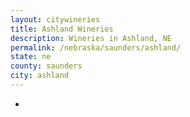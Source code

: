 ```yaml
---
layout: citywineries
title: Ashland Wineries
description: Wineries in Ashland, NE
permalink: /nebraska/saunders/ashland/
state: ne
county: saunders
city: ashland
---
```

-

